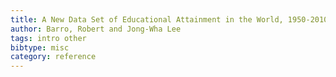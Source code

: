 ```yaml
---
title: A New Data Set of Educational Attainment in the World, 1950-2010
author: Barro, Robert and Jong-Wha Lee
tags: intro other
bibtype: misc
category: reference
---
```

